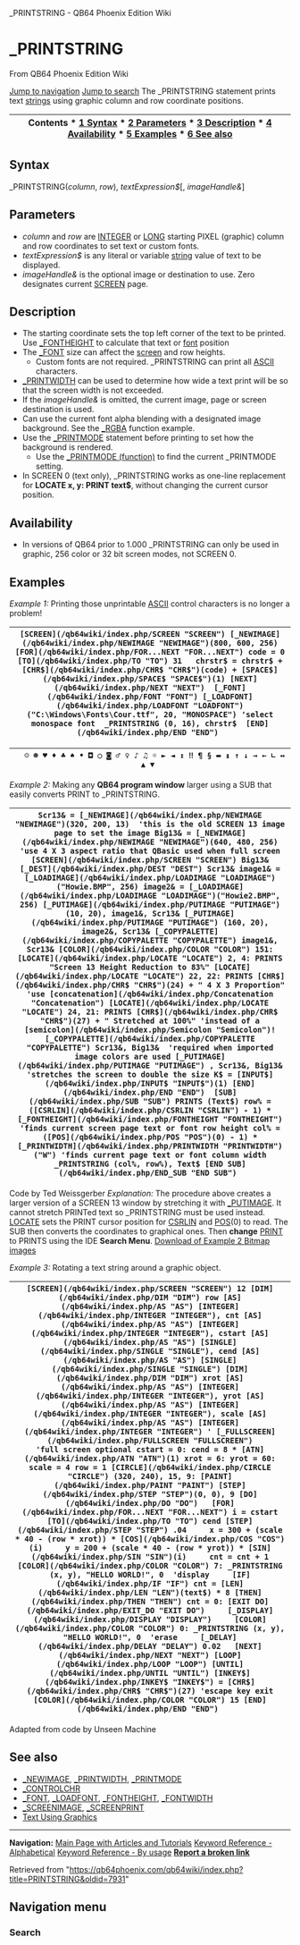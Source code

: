 


\_PRINTSTRING - QB64 Phoenix Edition Wiki








# \_PRINTSTRING



From QB64 Phoenix Edition Wiki



[Jump to navigation](#mw-head)
[Jump to search](#searchInput)
The \_PRINTSTRING statement prints text [strings](/qb64wiki/index.php/STRING "STRING") using graphic column and row coordinate positions.


  






| Contents * [1 Syntax](#Syntax) * [2 Parameters](#Parameters) * [3 Description](#Description) * [4 Availability](#Availability) * [5 Examples](#Examples) * [6 See also](#See_also) |
| --- |


## Syntax


\_PRINTSTRING(*column*, *row*), *textExpression$*[, *imageHandle&*]
  




## Parameters


* *column* and *row* are [INTEGER](/qb64wiki/index.php/INTEGER "INTEGER") or [LONG](/qb64wiki/index.php/LONG "LONG") starting PIXEL (graphic) column and row coordinates to set text or custom fonts.
* *textExpression$* is any literal or variable [string](/qb64wiki/index.php/STRING "STRING") value of text to be displayed.
* *imageHandle&* is the optional image or destination to use. Zero designates current [SCREEN](/qb64wiki/index.php/SCREEN "SCREEN") page.


  




## Description


* The starting coordinate sets the top left corner of the text to be printed. Use [\_FONTHEIGHT](/qb64wiki/index.php/FONTHEIGHT "FONTHEIGHT") to calculate that text or [font](/qb64wiki/index.php/FONT "FONT") position
* The [\_FONT](/qb64wiki/index.php/FONT "FONT") size can affect the [screen](/qb64wiki/index.php/SCREEN "SCREEN") and row heights.
	+ Custom fonts are not required. \_PRINTSTRING can print all [ASCII](/qb64wiki/index.php/ASCII "ASCII") characters.
* [\_PRINTWIDTH](/qb64wiki/index.php/PRINTWIDTH "PRINTWIDTH") can be used to determine how wide a text print will be so that the screen width is not exceeded.
* If the *imageHandle&* is omitted, the current image, page or screen destination is used.
* Can use the current font alpha blending with a designated image background. See the [\_RGBA](/qb64wiki/index.php/RGBA "RGBA") function example.
* Use the [\_PRINTMODE](/qb64wiki/index.php/PRINTMODE "PRINTMODE") statement before printing to set how the background is rendered.
	+ Use the [\_PRINTMODE (function)](/qb64wiki/index.php/PRINTMODE_(function) "PRINTMODE (function)") to find the current \_PRINTMODE setting.
* In SCREEN 0 (text only), \_PRINTSTRING works as one-line replacement for **LOCATE x, y: PRINT text$**, without changing the current cursor position.


  




## Availability


* In versions of QB64 prior to 1.000 \_PRINTSTRING can only be used in graphic, 256 color or 32 bit screen modes, not SCREEN 0.


  




## Examples


*Example 1:* Printing those unprintable [ASCII](/qb64wiki/index.php/ASCII "ASCII") control characters is no longer a problem!





| ``` [SCREEN](/qb64wiki/index.php/SCREEN "SCREEN") [_NEWIMAGE](/qb64wiki/index.php/NEWIMAGE "NEWIMAGE")(800, 600, 256)  [FOR](/qb64wiki/index.php/FOR...NEXT "FOR...NEXT") code = 0 [TO](/qb64wiki/index.php/TO "TO") 31   chrstr$ = chrstr$ + [CHR$](/qb64wiki/index.php/CHR$ "CHR$")(code) + [SPACE$](/qb64wiki/index.php/SPACE$ "SPACE$")(1) [NEXT](/qb64wiki/index.php/NEXT "NEXT")  [_FONT](/qb64wiki/index.php/FONT "FONT") [_LOADFONT](/qb64wiki/index.php/LOADFONT "LOADFONT")("C:\Windows\Fonts\Cour.ttf", 20, "MONOSPACE") 'select monospace font  _PRINTSTRING (0, 16), chrstr$  [END](/qb64wiki/index.php/END "END")  ``` |
| --- |




| ```   ☺ ☻ ♥ ♦ ♣ ♠ • ◘ ○ ◙ ♂ ♀ ♪ ♫ ☼ ► ◄ ↕ ‼ ¶ § ▬ ↨ ↑ ↓ → ← ∟ ↔ ▲ ▼  ``` |
| --- |


  

*Example 2:* Making any **QB64 program window** larger using a SUB that easily converts PRINT to \_PRINTSTRING.





| ``` Scr13& = [_NEWIMAGE](/qb64wiki/index.php/NEWIMAGE "NEWIMAGE")(320, 200, 13)  'this is the old SCREEN 13 image page to set the image Big13& = [_NEWIMAGE](/qb64wiki/index.php/NEWIMAGE "NEWIMAGE")(640, 480, 256) 'use 4 X 3 aspect ratio that QBasic used when full screen  [SCREEN](/qb64wiki/index.php/SCREEN "SCREEN") Big13& [_DEST](/qb64wiki/index.php/DEST "DEST") Scr13& image1& = [_LOADIMAGE](/qb64wiki/index.php/LOADIMAGE "LOADIMAGE")("Howie.BMP", 256) image2& = [_LOADIMAGE](/qb64wiki/index.php/LOADIMAGE "LOADIMAGE")("Howie2.BMP", 256) [_PUTIMAGE](/qb64wiki/index.php/PUTIMAGE "PUTIMAGE") (10, 20), image1&, Scr13& [_PUTIMAGE](/qb64wiki/index.php/PUTIMAGE "PUTIMAGE") (160, 20), image2&, Scr13& [_COPYPALETTE](/qb64wiki/index.php/COPYPALETTE "COPYPALETTE") image1&, Scr13& [COLOR](/qb64wiki/index.php/COLOR "COLOR") 151: [LOCATE](/qb64wiki/index.php/LOCATE "LOCATE") 2, 4: PRINTS "Screen 13 Height Reduction to 83%" [LOCATE](/qb64wiki/index.php/LOCATE "LOCATE") 22, 22: PRINTS [CHR$](/qb64wiki/index.php/CHR$ "CHR$")(24) + " 4 X 3 Proportion"  'use [concatenation](/qb64wiki/index.php/Concatenation "Concatenation") [LOCATE](/qb64wiki/index.php/LOCATE "LOCATE") 24, 21: PRINTS [CHR$](/qb64wiki/index.php/CHR$ "CHR$")(27) + " Stretched at 100%" 'instead of a [semicolon](/qb64wiki/index.php/Semicolon "Semicolon")! [_COPYPALETTE](/qb64wiki/index.php/COPYPALETTE "COPYPALETTE") Scr13&, Big13&  'required when imported image colors are used [_PUTIMAGE](/qb64wiki/index.php/PUTIMAGE "PUTIMAGE") , Scr13&, Big13&   'stretches the screen to double the size K$ = [INPUT$](/qb64wiki/index.php/INPUT$ "INPUT$")(1) [END](/qb64wiki/index.php/END "END")  [SUB](/qb64wiki/index.php/SUB "SUB") PRINTS (Text$) row% = ([CSRLIN](/qb64wiki/index.php/CSRLIN "CSRLIN") - 1) * [_FONTHEIGHT](/qb64wiki/index.php/FONTHEIGHT "FONTHEIGHT")      'finds current screen page text or font row height col% = ([POS](/qb64wiki/index.php/POS "POS")(0) - 1) * [_PRINTWIDTH](/qb64wiki/index.php/PRINTWIDTH "PRINTWIDTH")("W") 'finds current page text or font column width _PRINTSTRING (col%, row%), Text$ [END SUB](/qb64wiki/index.php/END_SUB "END SUB")  ``` |
| --- |


Code by Ted Weissgerber
*Explanation:* The procedure above creates a larger version of a SCREEN 13 window by stretching it with [\_PUTIMAGE](/qb64wiki/index.php/PUTIMAGE "PUTIMAGE"). It cannot stretch PRINTed text so \_PRINTSTRING must be used instead. [LOCATE](/qb64wiki/index.php/LOCATE "LOCATE") sets the PRINT cursor position for [CSRLIN](/qb64wiki/index.php/CSRLIN "CSRLIN") and [POS](/qb64wiki/index.php/POS "POS")(0) to read. The SUB then converts the coordinates to graphical ones. Then **change** [PRINT](/qb64wiki/index.php/PRINT "PRINT") to PRINTS using the IDE **Search Menu**.
[Download of Example 2 Bitmap images](https://www.dropbox.com/s/tcdik1ajegbeiz4/HOWIE.zip?dl=0)
  

*Example 3:* Rotating a text string around a graphic object.





| ``` [SCREEN](/qb64wiki/index.php/SCREEN "SCREEN") 12 [DIM](/qb64wiki/index.php/DIM "DIM") row [AS](/qb64wiki/index.php/AS "AS") [INTEGER](/qb64wiki/index.php/INTEGER "INTEGER"), cnt [AS](/qb64wiki/index.php/AS "AS") [INTEGER](/qb64wiki/index.php/INTEGER "INTEGER"), cstart [AS](/qb64wiki/index.php/AS "AS") [SINGLE](/qb64wiki/index.php/SINGLE "SINGLE"), cend [AS](/qb64wiki/index.php/AS "AS") [SINGLE](/qb64wiki/index.php/SINGLE "SINGLE") [DIM](/qb64wiki/index.php/DIM "DIM") xrot [AS](/qb64wiki/index.php/AS "AS") [INTEGER](/qb64wiki/index.php/INTEGER "INTEGER"), yrot [AS](/qb64wiki/index.php/AS "AS") [INTEGER](/qb64wiki/index.php/INTEGER "INTEGER"), scale [AS](/qb64wiki/index.php/AS "AS") [INTEGER](/qb64wiki/index.php/INTEGER "INTEGER") ' [_FULLSCREEN](/qb64wiki/index.php/FULLSCREEN "FULLSCREEN")                       'full screen optional cstart = 0: cend = 8 * [ATN](/qb64wiki/index.php/ATN "ATN")(1) xrot = 6: yrot = 60: scale = 4 row = 1 [CIRCLE](/qb64wiki/index.php/CIRCLE "CIRCLE") (320, 240), 15, 9: [PAINT](/qb64wiki/index.php/PAINT "PAINT") [STEP](/qb64wiki/index.php/STEP "STEP")(0, 0), 9 [DO](/qb64wiki/index.php/DO "DO")   [FOR](/qb64wiki/index.php/FOR...NEXT "FOR...NEXT") i = cstart [TO](/qb64wiki/index.php/TO "TO") cend [STEP](/qb64wiki/index.php/STEP "STEP") .04     x = 300 + (scale * 40 - (row * xrot)) * [COS](/qb64wiki/index.php/COS "COS")(i)     y = 200 + (scale * 40 - (row * yrot)) * [SIN](/qb64wiki/index.php/SIN "SIN")(i)     cnt = cnt + 1     [COLOR](/qb64wiki/index.php/COLOR "COLOR") 7: _PRINTSTRING (x, y), "HELLO WORLD!", 0  'display     [IF](/qb64wiki/index.php/IF "IF") cnt = [LEN](/qb64wiki/index.php/LEN "LEN")(text$) * 8 [THEN](/qb64wiki/index.php/THEN "THEN") cnt = 0: [EXIT DO](/qb64wiki/index.php/EXIT_DO "EXIT DO")     [_DISPLAY](/qb64wiki/index.php/DISPLAY "DISPLAY")     [COLOR](/qb64wiki/index.php/COLOR "COLOR") 0: _PRINTSTRING (x, y), "HELLO WORLD!", 0  'erase     [_DELAY](/qb64wiki/index.php/DELAY "DELAY") 0.02   [NEXT](/qb64wiki/index.php/NEXT "NEXT") [LOOP](/qb64wiki/index.php/LOOP "LOOP") [UNTIL](/qb64wiki/index.php/UNTIL "UNTIL") [INKEY$](/qb64wiki/index.php/INKEY$ "INKEY$") = [CHR$](/qb64wiki/index.php/CHR$ "CHR$")(27) 'escape key exit [COLOR](/qb64wiki/index.php/COLOR "COLOR") 15 [END](/qb64wiki/index.php/END "END")  ``` |
| --- |


Adapted from code by Unseen Machine
  




## See also


* [\_NEWIMAGE](/qb64wiki/index.php/NEWIMAGE "NEWIMAGE"), [\_PRINTWIDTH](/qb64wiki/index.php/PRINTWIDTH "PRINTWIDTH"), [\_PRINTMODE](/qb64wiki/index.php/PRINTMODE "PRINTMODE")
* [\_CONTROLCHR](/qb64wiki/index.php/CONTROLCHR "CONTROLCHR")
* [\_FONT](/qb64wiki/index.php/FONT "FONT"), [\_LOADFONT](/qb64wiki/index.php/LOADFONT "LOADFONT"), [\_FONTHEIGHT](/qb64wiki/index.php/FONTHEIGHT "FONTHEIGHT"), [\_FONTWIDTH](/qb64wiki/index.php/FONTWIDTH "FONTWIDTH")
* [\_SCREENIMAGE](/qb64wiki/index.php/SCREENIMAGE "SCREENIMAGE"), [\_SCREENPRINT](/qb64wiki/index.php/SCREENPRINT "SCREENPRINT")
* [Text Using Graphics](/qb64wiki/index.php/Text_Using_Graphics "Text Using Graphics")


  






---


**Navigation:**
[Main Page with Articles and Tutorials](/qb64wiki/index.php/Main_Page "Main Page")
[Keyword Reference - Alphabetical](/qb64wiki/index.php/Keyword_Reference_-_Alphabetical "Keyword Reference - Alphabetical")
[Keyword Reference - By usage](/qb64wiki/index.php/Keyword_Reference_-_By_usage "Keyword Reference - By usage")
**[Report a broken link](https://qb64phoenix.com/forum/showthread.php?tid=2800)**  





Retrieved from "<https://qb64phoenix.com/qb64wiki/index.php?title=PRINTSTRING&oldid=7931>"




## Navigation menu








### Search





















